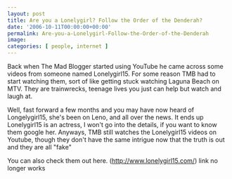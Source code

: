 ```yaml
---
layout: post
title: Are you a Lonelygirl? Follow the Order of the Denderah?
date: '2006-10-11T00:00:00+00:00'
permalink: Are-you-a-Lonelygirl-Follow-the-Order-of-the-Denderah
image: 
categories: [ people, internet ]
---
```

Back when The Mad Blogger started using YouTube he came across some videos from someone named Lonelygirl15. For some reason TMB had to start watching them, sort of like getting stuck watching Laguna Beach on MTV. They are trainwrecks, teenage lives you just can help but watch and laugh at.

Well, fast forward a few months and you may have now heard of Longelygirl15, she's been on Leno, and all over the news. It ends up Lonelygirl15 is an actress, I won't go into the details, if you want to know them google her. Anyways, TMB still watches the Lonelygirl15 videos on Youtube, though they don't have the same intrigue now that the truth is out and they are all "fake" 

You can also check them out here. (http://www.lonelygirl15.com/) link no longer works 
